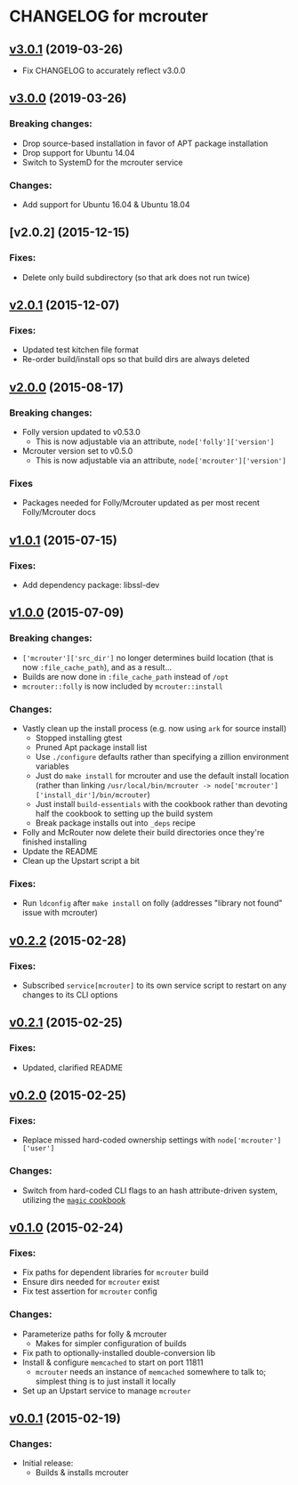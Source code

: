 # CHANGELOG for mcrouter

## [v3.0.1] (2019-03-26)

* Fix CHANGELOG to accurately reflect v3.0.0

## [v3.0.0] (2019-03-26)

### Breaking changes:

* Drop source-based installation in favor of APT package installation
* Drop support for Ubuntu 14.04
* Switch to SystemD for the mcrouter service

### Changes:

* Add support for Ubuntu 16.04 & Ubuntu 18.04

## [v2.0.2] (2015-12-15)

### Fixes:

* Delete only build subdirectory (so that ark does not run twice)

## [v2.0.1] (2015-12-07)

### Fixes:

* Updated test kitchen file format
* Re-order build/install ops so that build dirs are always deleted

## [v2.0.0] (2015-08-17)

### Breaking changes:

* Folly version updated to v0.53.0
    - This is now adjustable via an attribute, `node['folly']['version']`
* Mcrouter version set to v0.5.0
    - This is now adjustable via an attribute, `node['mcrouter']['version']`

### Fixes

* Packages needed for Folly/Mcrouter updated as per most recent Folly/Mcrouter docs

## [v1.0.1] (2015-07-15)

### Fixes:

* Add dependency package: libssl-dev

## [v1.0.0] (2015-07-09)

### Breaking changes:

* `['mcrouter']['src_dir']` no longer determines build location (that is now `:file_cache_path`), and as a result...
* Builds are now done in `:file_cache_path` instead of `/opt`
* `mcrouter::folly` is now included by `mcrouter::install`

### Changes:

* Vastly clean up the install process (e.g. now using `ark` for source install)
    - Stopped installing gtest
    - Pruned Apt package install list
    - Use `./configure` defaults rather than specifying a zillion environment variables
    - Just do `make install` for mcrouter and use the default install location (rather than linking `/usr/local/bin/mcrouter -> node['mcrouter']['install_dir']/bin/mcrouter`)
    - Just install `build-essentials` with the cookbook rather than devoting half the cookbook to setting up the build system
    - Break package installs out into `_deps` recipe
* Folly and McRouter now delete their build directories once they're finished installing
* Update the README
* Clean up the Upstart script a bit

### Fixes:

* Run `ldconfig` after `make install` on folly (addresses "library not found" issue with mcrouter)

## [v0.2.2] (2015-02-28)

### Fixes:

* Subscribed `service[mcrouter]` to its own service script to restart on any changes to its CLI options

## [v0.2.1] (2015-02-25)

### Fixes:

* Updated, clarified README

## [v0.2.0] (2015-02-25)

### Fixes:

* Replace missed hard-coded ownership settings with `node['mcrouter']['user']`

### Changes:

* Switch from hard-coded CLI flags to an hash attribute-driven system, utilizing the [`magic` cookbook](https://github.com/sczizzo/magic-cookbook)

## [v0.1.0] (2015-02-24)

### Fixes:

* Fix paths for dependent libraries for `mcrouter` build
* Ensure dirs needed for `mcrouter` exist
* Fix test assertion for `mcrouter` config

### Changes:

* Parameterize paths for folly & mcrouter
    - Makes for simpler configuration of builds
* Fix path to optionally-installed double-conversion lib
* Install & configure `memcached` to start on port 11811
    - `mcrouter` needs an instance of `memcached` somewhere to talk to; simplest thing is to just install it locally
* Set up an Upstart service to manage `mcrouter`

## [v0.0.1] (2015-02-19)

### Changes:

* Initial release:
    - Builds & installs mcrouter

[v3.0.1]: https://github.com/evertrue/mcrouter-cookbook/compare/v3.0.0...v3.0.1
[v3.0.0]: https://github.com/evertrue/mcrouter-cookbook/compare/v2.0.2...v3.0.0
[v2.0.1]: https://github.com/evertrue/mcrouter-cookbook/compare/v2.0.0...v2.0.1
[v2.0.0]: https://github.com/evertrue/mcrouter-cookbook/compare/v1.0.1...v2.0.0
[v1.0.1]: https://github.com/evertrue/mcrouter-cookbook/compare/v1.0.0...v1.0.1
[v1.0.0]: https://github.com/evertrue/mcrouter-cookbook/compare/v0.2.2...v1.0.0
[v0.2.2]: https://github.com/evertrue/mcrouter-cookbook/compare/v0.2.1...v0.2.2
[v0.2.1]: https://github.com/evertrue/mcrouter-cookbook/compare/v0.2.0...v0.2.1
[v0.2.0]: https://github.com/evertrue/mcrouter-cookbook/compare/v0.1.0...v0.2.0
[v0.1.0]: https://github.com/evertrue/mcrouter-cookbook/compare/v0.0.1...v0.1.0
[v0.0.1]: https://github.com/evertrue/mcrouter-cookbook/compare/da547ce9...v0.0.1
